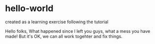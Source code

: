 # hello-world
created as a learning exercise following the tutorial

Hello folks,
What happened since I left you guys, what a mess you have made!
But it's OK, we can all work togehter and fix things.

